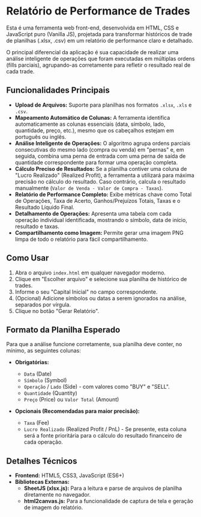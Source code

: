 # Relatório de Performance de Trades

Esta é uma ferramenta web front-end, desenvolvida em HTML, CSS e JavaScript puro (Vanilla JS), projetada para transformar históricos de trade de planilhas (.xlsx, .csv) em um relatório de performance claro e detalhado.

O principal diferencial da aplicação é sua capacidade de realizar uma análise inteligente de operações que foram executadas em múltiplas ordens (fills parciais), agrupando-as corretamente para refletir o resultado real de cada trade.

## Funcionalidades Principais

-   **Upload de Arquivos:** Suporte para planilhas nos formatos `.xlsx`, `.xls` e `.csv`.
-   **Mapeamento Automático de Colunas:** A ferramenta identifica automaticamente as colunas essenciais (data, símbolo, lado, quantidade, preço, etc.), mesmo que os cabeçalhos estejam em português ou inglês.
-   **Análise Inteligente de Operações:** O algoritmo agrupa ordens parciais consecutivas do mesmo lado (compra ou venda) em "pernas" e, em seguida, combina uma perna de entrada com uma perna de saída de quantidade correspondente para formar uma operação completa.
-   **Cálculo Preciso de Resultados:** Se a planilha contiver uma coluna de "Lucro Realizado" (Realized Profit), a ferramenta a utilizará para máxima precisão no cálculo do resultado. Caso contrário, calcula o resultado manualmente (`Valor de Venda - Valor de Compra - Taxas`).
-   **Relatório de Performance Completo:** Exibe métricas chave como Total de Operações, Taxa de Acerto, Ganhos/Prejuízos Totais, Taxas e o Resultado Líquido Final.
-   **Detalhamento de Operações:** Apresenta uma tabela com cada operação individual identificada, mostrando o símbolo, data de início, resultado e taxas.
-   **Compartilhamento como Imagem:** Permite gerar uma imagem PNG limpa de todo o relatório para fácil compartilhamento.

## Como Usar

1.  Abra o arquivo `index.html` em qualquer navegador moderno.
2.  Clique em "Escolher arquivo" e selecione sua planilha de histórico de trades.
3.  Informe o seu "Capital Inicial" no campo correspondente.
4.  (Opcional) Adicione símbolos ou datas a serem ignorados na análise, separados por vírgula.
5.  Clique no botão "Gerar Relatório".

## Formato da Planilha Esperado

Para que a análise funcione corretamente, sua planilha deve conter, no mínimo, as seguintes colunas:

-   **Obrigatórias:**
    -   `Data` (Date)
    -   `Símbolo` (Symbol)
    -   `Operação` / `Lado` (Side) - com valores como "BUY" e "SELL".
    -   `Quantidade` (Quantity)
    -   `Preço` (Price) ou `Valor Total` (Amount)

-   **Opcionais (Recomendadas para maior precisão):**
    -   `Taxa` (Fee)
    -   `Lucro Realizado` (Realized Profit / PnL) - Se presente, esta coluna será a fonte prioritária para o cálculo do resultado financeiro de cada operação.

## Detalhes Técnicos

-   **Frontend:** HTML5, CSS3, JavaScript (ES6+)
-   **Bibliotecas Externas:**
    -   **SheetJS (xlsx.js):** Para a leitura e parse de arquivos de planilha diretamente no navegador.
    -   **html2canvas.js:** Para a funcionalidade de captura de tela e geração de imagem do relatório.
